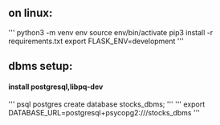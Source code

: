 ## on linux:
'''
python3 -m venv env
source env/bin/activate
pip3 install -r requirements.txt
export FLASK_ENV=development
'''

## dbms setup:
#### install postgresql,libpq-dev
'''
psql postgres
create database stocks_dbms;
'''
'''
export DATABASE_URL=postgresql+psycopg2:///stocks_dbms
'''

